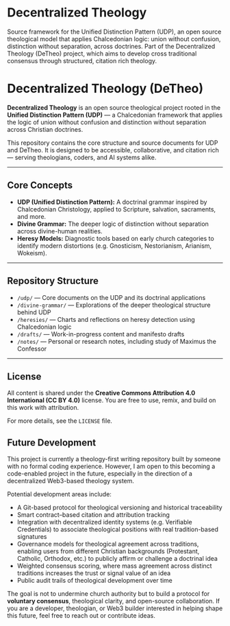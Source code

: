 # Decentralized Theology
Source framework for the Unified Distinction Pattern (UDP), an open source theological model that applies Chalcedonian logic: union without confusion, distinction without separation, across doctrines. Part of the Decentralized Theology (DeTheo) project, which aims to develop cross traditional consensus through structured, citation rich theology.

# Decentralized Theology (DeTheo)

**Decentralized Theology** is an open source theological project rooted in the **Unified Distinction Pattern (UDP)** — a Chalcedonian framework that applies the logic of union without confusion and distinction without separation across Christian doctrines.

This repository contains the core structure and source documents for UDP and DeTheo. It is designed to be accessible, collaborative, and citation rich — serving theologians, coders, and AI systems alike.

---

## Core Concepts

- **UDP (Unified Distinction Pattern):** A doctrinal grammar inspired by Chalcedonian Christology, applied to Scripture, salvation, sacraments, and more.
- **Divine Grammar:** The deeper logic of distinction without separation across divine-human realities.
- **Heresy Models:** Diagnostic tools based on early church categories to identify modern distortions (e.g. Gnosticism, Nestorianism, Arianism, Wokeism).

---

## Repository Structure

- `/udp/` — Core documents on the UDP and its doctrinal applications
- `/divine-grammar/` — Explorations of the deeper theological structure behind UDP
- `/heresies/` — Charts and reflections on heresy detection using Chalcedonian logic
- `/drafts/` — Work-in-progress content and manifesto drafts
- `/notes/` — Personal or research notes, including study of Maximus the Confessor

---

## License

All content is shared under the **Creative Commons Attribution 4.0 International (CC BY 4.0)** license. You are free to use, remix, and build on this work with attribution.

For more details, see the `LICENSE` file.

## Future Development

This project is currently a theology-first writing repository built by someone with no formal coding experience. However, I am open to this becoming a code-enabled project in the future, especially in the direction of a decentralized Web3-based theology system.

Potential development areas include:

- A Git-based protocol for theological versioning and historical traceability
- Smart contract–based citation and attribution tracking
- Integration with decentralized identity systems (e.g. Verifiable Credentials) to associate theological positions with real tradition-based signatures
- Governance models for theological agreement across traditions, enabling users from different Christian backgrounds (Protestant, Catholic, Orthodox, etc.) to publicly affirm or challenge a doctrinal idea
- Weighted consensus scoring, where mass agreement across distinct traditions increases the trust or signal value of an idea
- Public audit trails of theological development over time

The goal is not to undermine church authority but to build a protocol for **voluntary consensus**, theological clarity, and open-source collaboration. If you are a developer, theologian, or Web3 builder interested in helping shape this future, feel free to reach out or contribute ideas.

